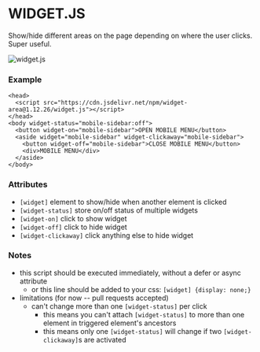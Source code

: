 # WIDGET.JS

Show/hide different areas on the page depending on where the user clicks. Super useful.

![widget.js](https://github.com/panphora/widget.js/assets/364330/48892627-0e84-449e-9145-66c082142934)

### Example

```
<head>
  <script src="https://cdn.jsdelivr.net/npm/widget-area@1.12.26/widget.js"></script>
</head>
<body widget-status="mobile-sidebar:off">
  <button widget-on="mobile-sidebar">OPEN MOBILE MENU</button>
  <aside widget="mobile-sidebar" widget-clickaway="mobile-sidebar">
    <button widget-off="mobile-sidebar">CLOSE MOBILE MENU</button>
    <div>MOBILE MENU</div>
  </aside>
</body>
```

### Attributes
- `[widget]` element to show/hide when another element is clicked
- `[widget-status]` store on/off status of multiple widgets
- `[widget-on]` click to show widget
- `[widget-off]` click to hide widget
- `[widget-clickaway]` click anything else to hide widget

### Notes
- this script should be executed immediately, without a defer or async attribute
  - or this line should be added to your css: `[widget] {display: none;}`
- limitations (for now -- pull requests accepted)
  - can't change more than one `[widget-status]` per click
    - this means you can't attach `[widget-status]` to more than one element in triggered element's ancestors
    - this means only one `[widget-status]` will change if two `[widget-clickaway]`s are activated
